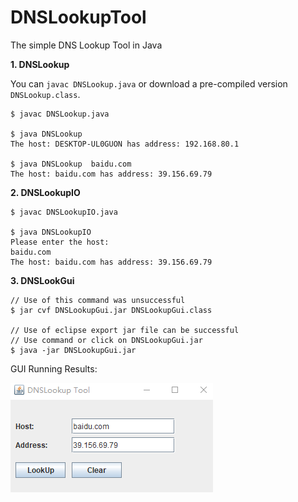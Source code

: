 # DNSLookupTool
The simple DNS Lookup Tool in Java

**1. DNSLookup**

You can `javac DNSLookup.java` or download a pre-compiled version `DNSLookup.class`.

```
$ javac DNSLookup.java

$ java DNSLookup
The host: DESKTOP-UL0GUON has address: 192.168.80.1

$ java DNSLookup  baidu.com
The host: baidu.com has address: 39.156.69.79
```



**2. DNSLookupIO**

```
$ javac DNSLookupIO.java

$ java DNSLookupIO
Please enter the host:
baidu.com
The host: baidu.com has address: 39.156.69.79
```



**3. DNSLookGui**

```
// Use of this command was unsuccessful
$ jar cvf DNSLookupGui.jar DNSLookupGui.class

// Use of eclipse export jar file can be successful
// Use command or click on DNSLookupGui.jar
$ java -jar DNSLookupGui.jar
```

GUI Running Results:

![gui](./DNSLookup.png)

